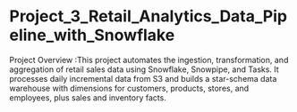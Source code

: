 # Project_3_Retail_Analytics_Data_Pipeline_with_Snowflake
Project Overview :This project automates the ingestion, transformation, and aggregation of retail sales data using Snowflake, Snowpipe, and Tasks. It processes daily incremental data from S3 and builds a star-schema data warehouse with dimensions for customers, products, stores, and employees, plus sales and inventory facts.
